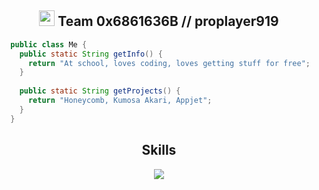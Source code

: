 <h2 align="center"><img src="https://s8.gifyu.com/images/979447220829032478.gif" height="25px"> Team 0x6861636B // proplayer919</h2>

```java
  public class Me {
    public static String getInfo() {
      return "At school, loves coding, loves getting stuff for free";
    }
    
    public static String getProjects() {
      return "Honeycomb, Kumosa Akari, Appjet";
    }
  }
```
<h2 align="center">Skills </h2>

<p align="center">
  <a href="https://skillicons.dev">
    <img src="https://skillicons.dev/icons?i=python,vscode,java,c,cs,cpp,js,css,html" />
  </a>
</p>

<p align="center">
    <img alt="" src="https://github-readme-stats.vercel.app/api?username=proplayer919&theme=tokyonight&show_icons=true">
</p>

